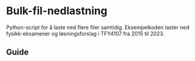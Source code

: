 # Bulk-fil-nedlastning
Python-script for å laste ned flere filer samtidig. Eksempelkoden laster ned fysikk-eksamener og løsningsforslag i TFY4107 fra 2015 til 2023. 


## Guide

